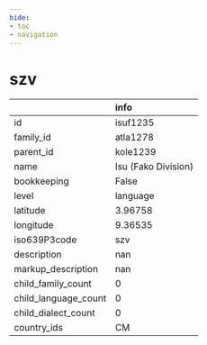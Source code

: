 ```yaml
---
hide:
- toc
- navigation
---
```

# szv
|                      | info                |
|:---------------------|:--------------------|
| id                   | isuf1235            |
| family_id            | atla1278            |
| parent_id            | kole1239            |
| name                 | Isu (Fako Division) |
| bookkeeping          | False               |
| level                | language            |
| latitude             | 3.96758             |
| longitude            | 9.36535             |
| iso639P3code         | szv                 |
| description          | nan                 |
| markup_description   | nan                 |
| child_family_count   | 0                   |
| child_language_count | 0                   |
| child_dialect_count  | 0                   |
| country_ids          | CM                  |